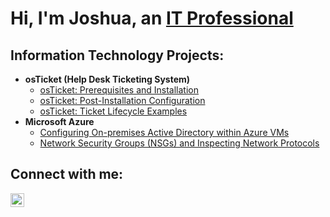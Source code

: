 <h1>Hi, I'm Joshua, an <a href="https://linkedin.com/in/Josh">IT Professional</a></h1>

<h2> Information Technology Projects:</h2>

- <b>osTicket (Help Desk Ticketing System)</b>
  - [osTicket: Prerequisites and Installation](https://github.com/pickenscreed/osticket-prereqs)
  - [osTicket: Post-Installation Configuration](https://github.com/pickenscreed/post-install-config)
  - [osTicket: Ticket Lifecycle Examples](https://github.com/pickenscreed/ticket-lifecycle)
- <b>Microsoft Azure</b>
  - [Configuring On-premises Active Directory within Azure VMs](https://github.com/pickenscreed/configure-ad)
  - [Network Security Groups (NSGs) and Inspecting Network Protocols](https://github.com/pickenscreed/azure-network-protocols)

<h2>Connect with me:</h2>


[<img align="left" alt="Josh | LinkedIn" width="22px" src="https://cdn.jsdelivr.net/npm/simple-icons@v3/icons/linkedin.svg" />][linkedin]




[linkedin]: https://linkedin.com/in/Josh
